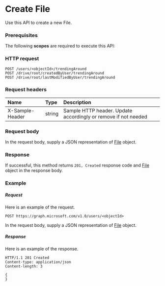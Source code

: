 # Create File

Use this API to create a new File.
### Prerequisites
The following **scopes** are required to execute this API: 
### HTTP request
<!-- { "blockType": "ignored" } -->
```http
POST /users/<objectId>/trendingAround
POST /drive/root/createdByUser/trendingAround
POST /drive/root/lastModifiedByUser/trendingAround

```
### Request headers
| Name       | Type | Description|
|:---------------|:--------|:----------|
| X-Sample-Header  | string  | Sample HTTP header. Update accordingly or remove if not needed|

### Request body
In the request body, supply a JSON representation of [File](../resources/file.md) object.


### Response
If successful, this method returns `201, Created` response code and [File](../resources/file.md) object in the response body.

### Example
##### Request
Here is an example of the request.
<!-- {
  "blockType": "request",
  "name": "create_file_from_user"
}-->
```http
POST https://graph.microsoft.com/v1.0/users/<objectId>
```
In the request body, supply a JSON representation of [File](../resources/file.md) object.
##### Response
Here is an example of the response.
<!-- {
  "blockType": "response",
  "truncated": false,
  "@odata.type": "microsoft.graph.file"
} -->
```http
HTTP/1.1 201 Created
Content-type: application/json
Content-length: 3

{
}
```

<!-- uuid: 8fcb5dbc-d5aa-4681-8e31-b001d5168d79
2015-10-25 14:57:30 UTC -->
<!-- {
  "type": "#page.annotation",
  "description": "Create File",
  "keywords": "",
  "section": "documentation",
  "tocPath": ""
}-->